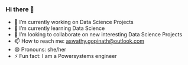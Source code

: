 ### Hi there 👋
- 🔭 I’m currently working on Data Science Projects
- 🌱 I’m currently learning Data Science
- 👯 I’m looking to collaborate on new interesting Data Science Projects
- 📫 How to reach me: aswathy.gopinath@outlook.com
- 😄 Pronouns: she/her
- ⚡ Fun fact: I am a Powersystems engineer
<!--
**aswathygopinath/aswathygopinath** is a ✨ _special_ ✨ repository because its `README.md` (this file) appears on your GitHub profile.

Here are some ideas to get you started:

- 🔭 I’m currently working on Data Science Projects
- 🌱 I’m currently learning Data Science
- 👯 I’m looking to collaborate on new interesting Data Science Projects
- 🤔 I’m looking for help with 
- 💬 Ask me about anything
- 📫 How to reach me: aswathy.gopinath@outlook.com
- 😄 Pronouns: she/her
- ⚡ Fun fact: I am a Powersystems engineer
-->
